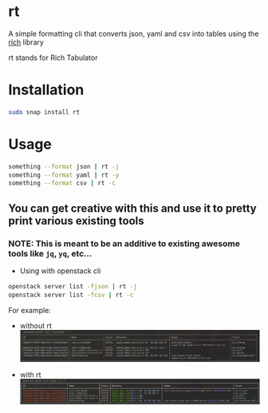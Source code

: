 # rt
A simple formatting cli that converts json, yaml and csv into tables using the [rich](https://github.com/Textualize/rich) library

rt stands for Rich Tabulator

# Installation
```bash
sudo snap install rt
```

# Usage
```bash
something --format json | rt -j
something --format yaml | rt -y
something --format csv | rt -c
```

## You can get creative with this and use it to pretty print various existing tools
### NOTE: This is meant to be an additive to existing awesome tools like `jq`, `yq`, etc...

- Using with openstack cli
```bash
openstack server list -fjson | rt -j
openstack server list -fcsv | rt -c
```

For example:
- without rt
![without_rt](/png/without_rt.png)

- with rt
![with_rt](/png/with_rt.png)